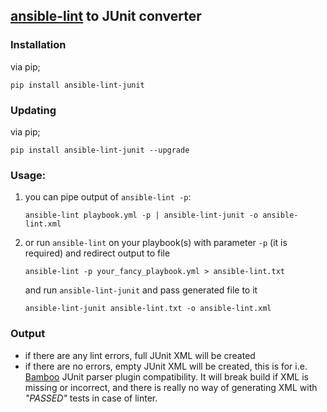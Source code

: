 [ansible-lint](https://github.com/willthames/ansible-lint) to JUnit converter
---

### Installation
via pip;
```shell
pip install ansible-lint-junit
```
### Updating
via pip;
```shell
pip install ansible-lint-junit --upgrade
```

### Usage:
1. you can pipe output of `ansible-lint -p`:
    ```shell
    ansible-lint playbook.yml -p | ansible-lint-junit -o ansible-lint.xml
    ```
3. or run `ansible-lint` on your playbook(s) with parameter `-p` (it is required) and redirect output to file
    ```shell
    ansible-lint -p your_fancy_playbook.yml > ansible-lint.txt
    ```
    and run `ansible-lint-junit` and pass generated file to it
    ```shell
    ansible-lint-junit ansible-lint.txt -o ansible-lint.xml
    ```

### Output
* if there are any lint errors, full JUnit XML will be created
* if there are no errors, empty JUnit XML will be created, this is for i.e. [Bamboo](https://www.atlassian.com/software/bamboo) JUnit parser plugin compatibility.
It will break build if XML is missing or incorrect, and there is really no way of generating XML with *"PASSED"* tests in case of linter.

